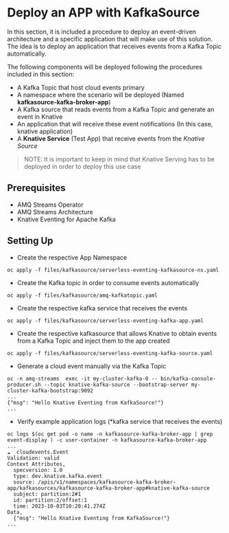 # Deploy an APP with KafkaSource

In this section, it is included a procedure to deploy an event-driven architecture and a specific application that will make use of this solution. The idea is to deploy an application that receives events from a Kafka Topic automatically.

The following components will be deployed following the procedures included in this section:

- A Kafka Topic that host cloud events primary
- A namespace where the scenario will be deployed (Named __kafkasource-kafka-broker-app__)
- A Kafka source that reads events from a Kafka Topic and generate an event in Knative
- An application that will receive these event notifications (In this case, knative application)
- A __Knative Service__ (Test App) that receive events from the *Knative Source* 

> NOTE: It is important to keep in mind that Knative Serving has to be deployed in order to deploy this use case

## Prerequisites

- AMQ Streams Operator
- AMQ Streams Architecture
- Knative Eventing for Apache Kafka

## Setting Up

- Create the respective App Namespace

```$bash
oc apply -f files/kafkasource/serverless-eventing-kafkasource-ns.yaml
```

- Create the Kafka topic in order to consume events automatically

```$bash
oc apply -f files/kafkasource/amq-kafkatopic.yaml
```

- Create the respective kafka service that receives the events

```$bash
oc apply -f files/kafkasource/serverless-eventing-kafka-app.yaml
```

- Create the respective kafkasource that allows Knative to obtain events from a Kafka Topic and inject them to the app created

```$bash
oc apply -f files/kafkasource/serverless-eventing-kafka-source.yaml
```

- Generate a cloud event manually via the Kafka Topic

```$bash
oc -n amq-streams  exec -it my-cluster-kafka-0 -- bin/kafka-console-producer.sh --topic knative-kafka-source --bootstrap-server my-cluster-kafka-bootstrap:9092
...
{"msg": "Hello Knative Eventing from KafkaSource!"}
...
```

- Verify example application logs (*kafka service that receives the events)

```$bash
oc logs $(oc get pod -o name -n kafkasource-kafka-broker-app | grep event-display ) -c user-container -n kafkasource-kafka-broker-app
...
☁️  cloudevents.Event
Validation: valid
Context Attributes,
  specversion: 1.0
  type: dev.knative.kafka.event
  source: /apis/v1/namespaces/kafkasource-kafka-broker-app/kafkasources/kafkasource-kafka-broker-app#knative-kafka-source
  subject: partition:2#1
  id: partition:2/offset:1
  time: 2023-10-03T10:20:41.274Z
Data,
  {"msg": "Hello Knative Eventing from KafkaSource!"}
...
```
